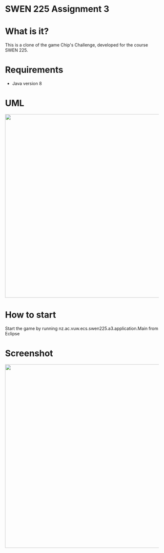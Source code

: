 # SWEN 225 Assignment 3

# What is it?

This is a clone of the game Chip's Challenge, developed for the course SWEN 225.

# Requirements

- Java version 8

# UML
<img src="https://gitlab.ecs.vuw.ac.nz/swen225-2019-groupproject/t27/swen-225-assignment-3/uploads/e5e0ceb03617452c1678efdd2b996f38/SWEN_225_UML.png" width="600"/>

# How to start
Start the game by running nz.ac.vuw.ecs.swen225.a3.application.Main from Eclipse

# Screenshot
<img src="https://user-images.githubusercontent.com/26127333/66676870-f0d8dc80-ecc4-11e9-96e4-8ce3eccd0af3.PNG" width="600"/>
